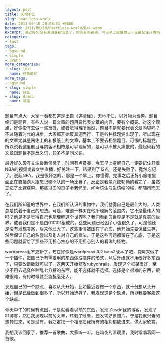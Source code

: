 ```yaml
---
layout: post
title: 天地不仁
slug: heartless-world
date: 2011-06-10 20:08:33 +0800
bgsound: 2011/06/10/heartless-world/Das.webm
excerpt: 最近好久没有关注最新信息了，时间有点紧凑，今天早上提醒自己一定要记住开着NBA的视频或者文字直播，好关注一下，结果到了12点，还是失败了，竟然忘记了。说起NBA，我是很怀念的，那是一个早上，你懂得，完事之后正好小旅馆里面正在直播湖人跟忘记哪个队的一场比赛了。反正是我是兴致勃勃的看完了，虽然忘记了比赛结果。那些过去的日子令我怀念，如今该生的生该结的结，都随风而去了。
categories:
- lost
tags:
- bgsound
- simple
- drunb
more_categories:
- slug: lost
  name: 往事追忆
more_tags:
- bgsound
- slug: simple
  name: 纯真
- slug: drunb
  name: 装逼
---
```


题目有点大，大家一看都知道是出自《道德经》，天地不仁，以万物为刍狗。题目终归是题目，有些人说一篇文章的题目要代表文章的内容，要有个概要。对这个观点，好像没有去做一些反对，或者觉得理所当然，题目不是就要代表文章内容吗？不过随着时代的进步，大家都开始反其道而行，于是各种标题党出现了，所以现在的文章尤其是网络上的和报纸上的文章，基本上不要去相信题目。可恨的标题党。所以说我这里题目与内容不相符是可以理解的，是可以不被人痛恨的，最起码我的文章跟题目不是反义词，顶多不是同义词。

最近好久没有关注最新信息了，时间有点紧凑，今天早上提醒自己一定要记住开着NBA的视频或者文字直播，好关注一下，结果到了12点，还是失败了，竟然忘记了。说起NBA，我是很怀念的，那是一个早上，你懂得，完事之后正好小旅馆里面正在直播湖人跟忘记哪个队的一场比赛了。反正是我是兴致勃勃的看完了，虽然忘记了比赛结果。那些过去的日子令我怀念，如今该生的生该结的结，都随风而去了。

在我们所知道的世界中，在我们所认识的事物中，我们觉得自己是最伟大的，人类总是执着于自己的想法。可是，难道一棵树在他所理解的范围内，它不是最伟大的吗？他是不是觉得自己也能理解这个世界呢？我们看到的世界是不是就是真实的世界，或者我们是不是由010101组成的。这些问题已经困了小强很久了，可是他还是没有发现答案，后来他长大了，这些事情被压在了心底，他开始先要保证生存，然后保证自己的名誉以及别人对自己的看法，于是这些问题都留在了心底，于是这些问题就留给了那些不用担心生存的不用担心别人的看法的怪物。

wordpress也不更新了，现在好像是wordpress 3.2 beta2版本了吧，前两天做了一个插件，把自己所有需要用的东西做成插件的形式，以后升级就不用改好多东西了，只要改函数就可以了。这两天开始猛攻rubyonrails，发现这个框架很好，至少不用去选择各种乱七八糟的东西，能不选择就不选择。选择是个很难的东西，很难很难，有的时候甚至能折磨死人。

发现自己的一个缺点，喜欢从头开始，比如最近要做一个东西，就十分想从头开始，但是已经做到很多了，所以开始选择了，我发现这是个缺点，所以我要客服这个缺点。

今天中午的时候有点困，于是就看看以前的东西，发现了csdn我的博客，发现了51博客，然后我发现以前的文章，转载了过来，还发现好多照片，于是我很兴奋的想转过来，可是没有。我决定找一个相册把我所有的相片都放进来，供大家欣赏。

我想我该回家了，推荐一首歌曲，大家听一听。在暗夜的温暖里，我时常唱着同一首歌。
